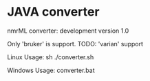 JAVA converter
==============

nmrML converter: development version 1.0

Only 'bruker' is support. TODO: 'varian' support

Linux Usage:
   sh ./converter.sh <bruker raw data directory> <nmrML output file>

Windows Usage:
   converter.bat <bruker raw data directory> <nmrML output file>



